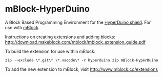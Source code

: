# mBlock-HyperDuino

A Block Based Programming Environment for the [HyperDuino shield](http://hyperduino.com). For use with [mBlock](http://www.mblock.cc).

Instructions on creating extensions and adding blocks: http://download.makeblock.com/mblock/mblock_extension_guide.pdf

To build the extension for use within mBlock:

    zip --exclude \*.git\* \*.vscode\* -r hyperduino.zip mBlock-HyperDuino

To add the new extension to mBlock, visit http://www.mblock.cc/extensions
